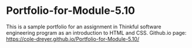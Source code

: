 # Portfolio-for-Module-5.10
This is a sample portfolio for an assignment in Thinkful software engineering program as an introduction to HTML and CSS.
Github.io page: https://cole-dreyer.github.io/Portfolio-for-Module-5.10/
